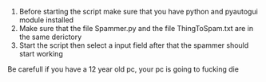 1. Before starting the script make sure that you have python and pyautogui module installed 
2. Make sure that the file Spammer.py and the file ThingToSpam.txt are in the same derictory 
3. Start the script then select a input field after that the spammer should start working

Be carefull if you have a 12 year old pc, your pc is going to fucking die 
